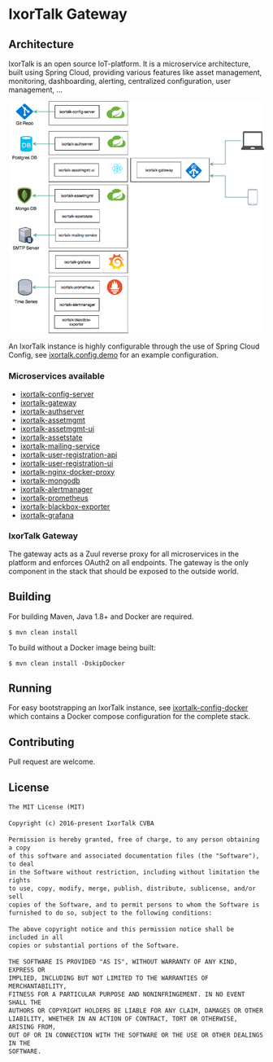 # IxorTalk Gateway

## Architecture

IxorTalk is an open source IoT-platform.  It is a microservice architecture, built using Spring Cloud, providing various features like asset management, monitoring, dashboarding, alerting, centralized configuration, user management, ... 

![](./docs/highlevel-architecture.png)

An IxorTalk instance is highly configurable through the use of Spring Cloud Config, see [ixortalk.config.demo](https://github.com/ixortalk/ixortalk.config.demo) for an example configuration.

### Microservices available

* [ixortalk-config-server](https://github.com/ixortalk/ixortalk-config-server)
* [ixortalk-gateway](https://github.com/ixortalk/ixortalk-gateway)
* [ixortalk-authserver](https://github.com/ixortalk/ixortalk-authserver)
* [ixortalk-assetmgmt](https://github.com/ixortalk/ixortalk-assetmgmt)
* [ixortalk-assetmgmt-ui](https://github.com/ixortalk/ixortalk-assetmgmt-ui)
* [ixortalk-assetstate](https://github.com/ixortalk/ixortalk-assetstate)
* [ixortalk-mailing-service](https://github.com/ixortalk/ixortalk-mailing-service)
* [ixortalk-user-registration-api](https://github.com/IxorTalk/ixortalk-user-registration-api)
* [ixortalk-user-registration-ui](https://github.com/IxorTalk/ixortalk-user-registration-ui)
* [ixortalk-nginx-docker-proxy](https://github.com/ixortalk/ixortalk-nginx-docker-proxy)
* [ixortalk-mongodb](https://github.com/ixortalk/ixortalk-mongodb)
* [ixortalk-alertmanager](https://github.com/ixortalk/ixortalk-alertmanager)
* [ixortalk-prometheus](https://github.com/ixortalk/ixortalk-prometheus)
* [ixortalk-blackbox-exporter](https://github.com/ixortalk/ixortalk-blackbox-exporter)
* [ixortalk-grafana](https://github.com/ixortalk/ixortalk-grafana)


### IxorTalk Gateway 

The gateway acts as a Zuul reverse proxy for all microservices in the platform and enforces OAuth2 on all endpoints.  The gateway is the only component in the stack that should be exposed to the outside world.

## Building

For building Maven, Java 1.8+ and Docker are required. 

```
$ mvn clean install
```

To build without a Docker image being built:

```
$ mvn clean install -DskipDocker
```

## Running

For easy bootstrapping an IxorTalk instance, see [ixortalk-config-docker](https://github.com/ixortalk/ixortalk-config-docker) which contains a Docker compose configuration for the complete stack.

## Contributing

Pull request are welcome.

## License

```
The MIT License (MIT)

Copyright (c) 2016-present IxorTalk CVBA

Permission is hereby granted, free of charge, to any person obtaining a copy
of this software and associated documentation files (the "Software"), to deal
in the Software without restriction, including without limitation the rights
to use, copy, modify, merge, publish, distribute, sublicense, and/or sell
copies of the Software, and to permit persons to whom the Software is
furnished to do so, subject to the following conditions:

The above copyright notice and this permission notice shall be included in all
copies or substantial portions of the Software.

THE SOFTWARE IS PROVIDED "AS IS", WITHOUT WARRANTY OF ANY KIND, EXPRESS OR
IMPLIED, INCLUDING BUT NOT LIMITED TO THE WARRANTIES OF MERCHANTABILITY,
FITNESS FOR A PARTICULAR PURPOSE AND NONINFRINGEMENT. IN NO EVENT SHALL THE
AUTHORS OR COPYRIGHT HOLDERS BE LIABLE FOR ANY CLAIM, DAMAGES OR OTHER
LIABILITY, WHETHER IN AN ACTION OF CONTRACT, TORT OR OTHERWISE, ARISING FROM,
OUT OF OR IN CONNECTION WITH THE SOFTWARE OR THE USE OR OTHER DEALINGS IN THE
SOFTWARE.
```
